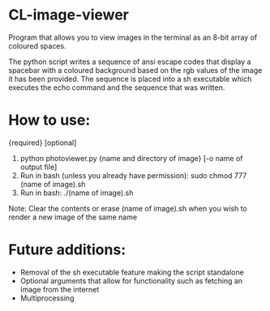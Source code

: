 # CL-image-viewer

Program that allows you to view images in the terminal as an 8-bit array of coloured spaces.

The python script writes a sequence of ansi escape codes that display a spacebar with a coloured background based on the rgb values of the image it has been provided. The sequence is placed into a sh executable which executes the echo command and the sequence that was written.

# How to use:

{required} [optional]

1. python photoviewer.py {name and directory of image} [-o name of output file]
3. Run in bash (unless you already have permission): sudo chmod 777 (name of image).sh
4. Run in bash: ./(name of image).sh

Note: Clear the contents or erase (name of image).sh when you wish to render a new image of the same name

# Future additions:

  - Removal of the sh executable feature making the script standalone
  - Optional arguments that allow for functionality such as fetching an image from the internet
  - Multiprocessing
